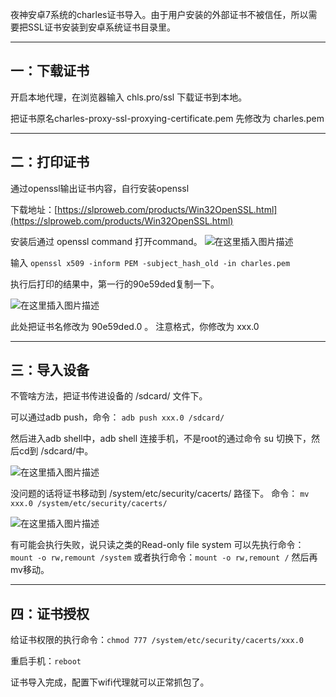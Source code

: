 夜神安卓7系统的charles证书导入。由于用户安装的外部证书不被信任，所以需要把SSL证书安装到安卓系统证书目录里。

---

## 一：下载证书
开启本地代理，在浏览器输入 chls.pro/ssl 下载证书到本地。

把证书原名charles-proxy-ssl-proxying-certificate.pem 先修改为 charles.pem

---

## 二：打印证书

通过openssl输出证书内容，自行安装openssl

下载地址：[https://slproweb.com/products/Win32OpenSSL.html](https://slproweb.com/products/Win32OpenSSL.html)

安装后通过 openssl command 打开command。
![在这里插入图片描述](https://img-blog.csdnimg.cn/d4abf24ca70044fb9e277ae9da79b83b.png)

输入 `openssl x509 -inform PEM -subject_hash_old -in charles.pem`

执行后打印的结果中，第一行的90e59ded复制一下。

![在这里插入图片描述](https://img-blog.csdnimg.cn/f5f9c2e095fc49519ded35f9e4201ffd.png)

此处把证书名修改为 90e59ded.0   。 注意格式，你修改为 xxx.0


---

## 三：导入设备

不管啥方法，把证书传进设备的 /sdcard/ 文件下。

可以通过adb push，命令： `adb push xxx.0 /sdcard/`

然后进入adb shell中，adb shell 连接手机，不是root的通过命令 su 切换下，然后cd到 /sdcard/中。

![在这里插入图片描述](https://img-blog.csdnimg.cn/c3163457f4904b40a1c7e68bc62f6a0f.png)

没问题的话将证书移动到 /system/etc/security/cacerts/ 路径下。
命令： `mv xxx.0 /system/etc/security/cacerts/`

![在这里插入图片描述](https://img-blog.csdnimg.cn/9e127a9157be41ae861fad05223fd2c7.png)

有可能会执行失败，说只读之类的Read-only file system 
可以先执行命令：`mount -o rw,remount /system`
或者执行命令：`mount -o rw,remount /`
然后再mv移动。


---


## 四：证书授权

给证书权限的执行命令：`chmod 777 /system/etc/security/cacerts/xxx.0`

重启手机：`reboot`

证书导入完成，配置下wifi代理就可以正常抓包了。


